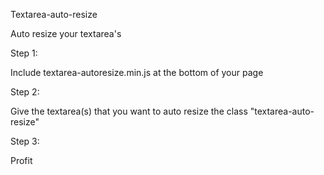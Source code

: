 Textarea-auto-resize


Auto resize your textarea's

Step 1:

Include textarea-autoresize.min.js at the bottom of your page

Step 2: 

Give the textarea(s) that you want to auto resize the class "textarea-auto-resize"

Step 3:

Profit

